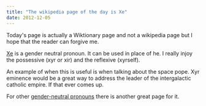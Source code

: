 ```yaml
---
title: "The wikipedia page of the day is Xe"
date: 2012-12-05
---
```


Today's page is actually a Wiktionary page and not a wikipedia page but I hope
that the reader can forgive me.

[Xe](https://en.wiktionary.org/wiki/xe) is a gender neutral pronoun. It can be
used in place of he. I really injoy the possessive (xyr or xir) and the
reflexive (xyrself).

An example of when this is useful is when talking about the space pope. Xyr
eminence would be a great way to address the leader of the intergalactic
catholic empire. If that ever comes up.

For other [gender-neutral pronouns](https://en.wikipedia.org/wiki/Gender-neutral_pronoun)
 there is another great page for it.

